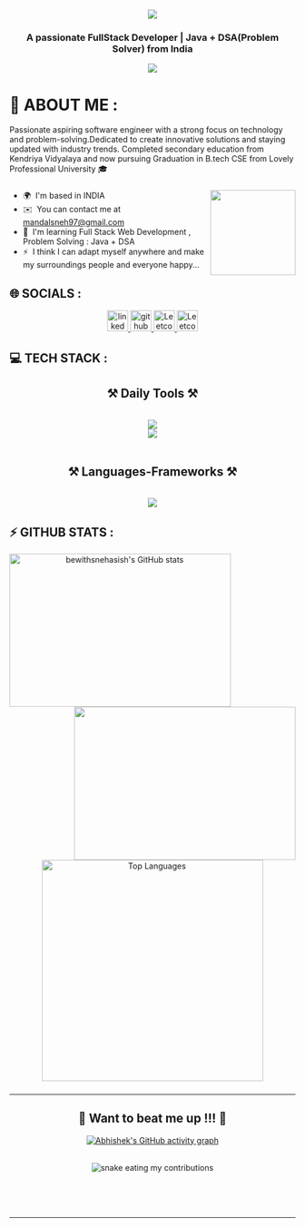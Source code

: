 

<h1 align="center">
    <img src="https://readme-typing-svg.herokuapp.com/?font=Righteous&size=35&center=true&vCenter=true&width=500&height=70&duration=4000&lines=Hi+There!+👋;+I'm+Abhishek+kumar!;" />
</h1>

<h3 align="center">A passionate FullStack Developer | Java + DSA(Problem Solver) from India</h3>
<!-- <img align="right" width="400" alt="Coding" src="Assets/soloimage.gif"> -->

<div align="center">
  <img src="https://profile-counter.glitch.me/Abhishek6725/count.svg?"  />
</div>

# 💫 ABOUT ME :
Passionate aspiring software engineer with a strong focus on technology and problem-solving.Dedicated to create innovative solutions and staying updated with industry trends. Completed secondary education from Kendriya Vidyalaya and now pursuing Graduation in B.tech CSE from Lovely Professional University 🎓
###

<img align="right" height="150" src="https://i.imgflip.com/65efzo.gif"  />

###

* 🌍  I'm based in INDIA
* ✉️  You can contact me at [mandalsneh97@gmail.com](mailto:abhishek777661@gmail.com)
* 🧠  I'm learning Full Stack Web Development , Problem Solving : Java + DSA
* ⚡  I think I can adapt myself anywhere and make my surroundings people and everyone happy...



## 🌐 SOCIALS :
<div align="center"> 
  <a href="https://linkedin.com/in/abhishek6725" target="_blank">
    <img src="https://img.shields.io/badge/LinkedIn-0077B5?style=for-the-badge&logo=linkedin&logoColor=white" target="_blank" height="37" alt="linked in logo"/>
  </a>
  <a href="https://github.com/Abhishek6725" target="_blank">
    <img src="https://img.shields.io/badge/github-333333.svg?style=for-the-badge&logo=github&logoColor=white" target="_blank" height="37" alt="github logo"/>
  </a>
  <a href="mailto:abhishek777661@gmail.com">
    <img src="https://img.shields.io/badge/Gmail-333333?style=for-the-badge&logo=gmail&logoColor=red" target="_blank" height="37" alt="Leetcode logo" />
  </a>
  <a href="https://leetcode.com/u/abhishek6725/">
    <img src="https://img.shields.io/badge/LeetCode-333333?style=for-the-badge&logo=LeetCode&logoColor=#d16c06" target="_blank" height="37" alt="Leetcode logo" />
  </a>
</div>


## 💻 TECH STACK :

<h2 align="center">⚒️ Daily Tools ⚒️</h2>
<br/>
<div align="center">
    <img src="https://skillicons.dev/icons?i=linux,arch,gmail,vim,neovim,notion,powershell,bash,figma,github,git" />
    <br>
    <img src="https://skillicons.dev/icons?i=vercel,ubuntu,twitter,postman,npm,ps,linkedin,kali,vscode" />
    <!-- <img src="https://skillicons.dev/icons?i=arch" /> -->
    <br>
</div>
<br/>
<h2 align="center">⚒️ Languages-Frameworks ⚒️</h2>
<br/>
<div align="center">
    <img src="https://skillicons.dev/icons?i=react,bootstrap,html,css,js,express,mongodb,nextjs,mysql,c,java,python,cpp" />
    <br>
</div>

## ⚡ GITHUB STATS :
<div align=center>
<a href="http://www.github.com/bewithsnehasish"><img width=390 height=270 align="left" src="https://github-readme-stats.vercel.app/api?username=bewithsnehasish&show_icons=true&hide=&count_private=true&title_color=10b981&text_color=ffffff&icon_color=3382ed&bg_color=22272e&hide_border=true&show_icons=true" alt="bewithsnehasish's GitHub stats" /></a>

<a href="http://www.github.com/bewithsnehasish"><img align="right" width=390 height=270 src="https://github-readme-streak-stats.herokuapp.com/?user=bewithsnehasish&stroke=ffffff&background=22272e&ring=10b981&fire=10b981&currStreakNum=ffffff&currStreakLabel=10b981&sideNums=ffffff&sideLabels=ffffff&dates=ffffff&hide_border=true" /></a>

<a href="https://github.com/bewithsnehasish" align="center"><img width=390 align="center" src="https://github-readme-stats-salesp07.vercel.app/api/top-langs/?username=bewithsnehasish&hide=HTML&langs_count=8&layout=compact&theme=react&border_radius=10&size_weight=0.5&count_weight=0.5&exclude_repo=github-readme-stats" alt="Top Languages" /></a>
</div>

###

<hr/>

<div align="center">
  <h2>🐍 Want to beat me up !!! 🐍</h2>

  [![Abhishek's GitHub activity graph](https://github-readme-activity-graph.vercel.app/graph?username=Abhishek6725&theme=high-contrast)](https://github.com/ashutosh00710/github-readme-activity-graph)

  <br>
  <img alt="snake eating my contributions" src="https://raw.githubusercontent.com/Abhishek6725/Abhishek6725/output/github-contribution-grid-snake-dark.svg" />
  
  <br/><br/><br/>
</div>

<hr/>
